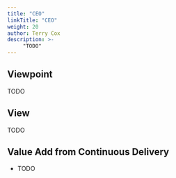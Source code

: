 ```yaml
---
title: "CEO"
linkTitle: "CEO"
weight: 20
author: Terry Cox
description: >-
     "TODO"
---
```

## Viewpoint
TODO

## View
TODO

## Value Add from Continuous Delivery

- TODO
